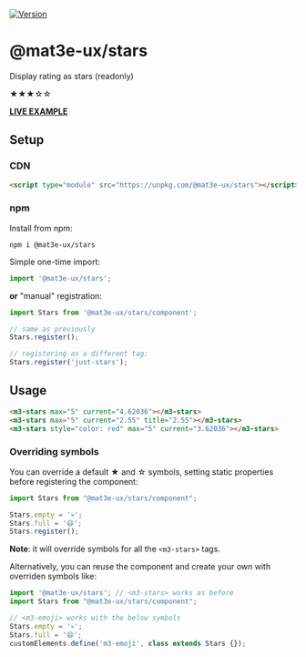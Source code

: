 [![Version](https://img.shields.io/npm/v/@mat3e-ux/stars.svg?style=flat-square)](https://www.npmjs.com/package/@mat3e-ux/stars)
<!-- [![Published on webcomponents.org](https://img.shields.io/badge/webcomponents.org-published-blue.svg?style=flat-square)](https://www.webcomponents.org/element/owner/my-element) -->

# @mat3e-ux/stars
Display rating as stars (readonly)

★★★☆☆

[**LIVE EXAMPLE**](https://mat3e.github.io/ux/#stars)

## Setup

### CDN
```html
<script type="module" src="https://unpkg.com/@mat3e-ux/stars"></script>
```

### npm
Install from npm:
```
npm i @mat3e-ux/stars
```
Simple one-time import:
```javascript
import '@mat3e-ux/stars';
```
**or** "manual" registration:
```javascript
import Stars from '@mat3e-ux/stars/component';

// same as previously
Stars.register();

// registering as a different tag:
Stars.register('just-stars');
```

## Usage
<!--
```
<custom-element-demo>
  <template>
    <script type="module" src="https://unpkg.com/@mat3e-ux/stars"></script>
    <next-code-block></next-code-block>
  </template>
</custom-element-demo>
```
-->
```html
<m3-stars max="5" current="4.62036"></m3-stars>
<m3-stars max="5" current="2.55" title="2.55"></m3-stars>
<m3-stars style="color: red" max="5" current="3.62036"></m3-stars>
```

### Overriding symbols
You can override a default ★ and ☆ symbols, setting static properties before registering the component:
```javascript
import Stars from "@mat3e-ux/stars/component";

Stars.empty = '💀';
Stars.full = '😄';
Stars.register();
```
**Note**: it will override symbols for all the `<m3-stars>` tags. 

Alternatively, you can reuse the component and create your own  with overriden symbols like: 
```javascript
import '@mat3e-ux/stars'; // <m3-stars> works as before
import Stars from "@mat3e-ux/stars/component";

// <m3-emoji> works with the below symbols
Stars.empty = '💀';
Stars.full = '😄';
customElements.define('m3-emoji', class extends Stars {});
```